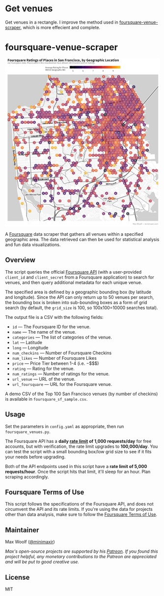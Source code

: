 # Get venues

Get venues in a rectangle. I improve the method used in [foursquare-venue-scraper](https://github.com/minimaxir/foursquare-venue-scraper), which is more effecient and complete. 





# foursquare-venue-scraper

![](sf_map_avg_rating.png)

A [Foursquare](https://foursquare.com) data scraper that gathers all venues within a specified geographic area. The data retrieved can then be used for statistical analysis and fun data visualizations.

## Overview

The script queries the official [Foursquare API](https://developer.foursquare.com/docs) (with a user-provided `client_id` and `client_secret` from a Foursquare application) to search for venues, and then query additional metadata for each unique venue.

The specified area is defined by a geographic bounding box (by latitude and longitude). Since the API can only return up to 50 venues per search, the bounding box is broken into sub-bounding boxes as a form of grid search (by default, the `grid_size` is 100, so 100x100=10000 searches total).

The output file is a CSV with the following fields:

* `id` — The Foursquare ID for the venue.
* `name` — The name of the venue.
* `categories` — The list of categories of the venue.
* `lat` — Latitude
* `long` — Longitude
* `num_checkins` — Number of Foursquare Checkins
* `num_likes` — Number of Foursquare Likes
* `price` — Price Tier between 1-4 (i.e. $-$$$$)
* `rating` — Rating for the venue.
* `num_ratings` — Number of ratings for the venue.
* `url_venue` — URL of the venue.
* `url_foursquare` — URL for the Foursquare venue.

A demo CSV of the Top 100 San Francisco venues (by number of checkins) is available in `foursquare_sf_sample.csv`.

## Usage

Set the parameters in `config.yaml` as appropriate, then run `foursquare_venues.py`.

The Foursquare API has a **daily [rate limit](https://developer.foursquare.com/docs/api/troubleshooting/rate-limits) of 1,000 requests/day** for free accounts, but with verification, the rate limit upgrades to **100,000/day**. You can test the script with a small bounding box/low grid size to see if it fits your needs before upgrading.

Both of the API endpoints used in this script have a **rate limit of 5,000 requests/hour**. Once the script hits that limit, it'll sleep for an hour. Plan scraping accordingly.

## Foursquare Terms of Use

This script follows the specifications of the Foursquare API, and does not circumvent the API and its rate limits. If you're using the data for projects other than data analysis, make sure to follow the [Foursquare Terms of Use](https://developer.foursquare.com/docs/terms-of-use/overview).

## Maintainer

Max Woolf ([@minimaxir](http://minimaxir.com))

*Max's open-source projects are supported by his [Patreon](https://www.patreon.com/minimaxir). If you found this project helpful, any monetary contributions to the Patreon are appreciated and will be put to good creative use.*

## License

MIT